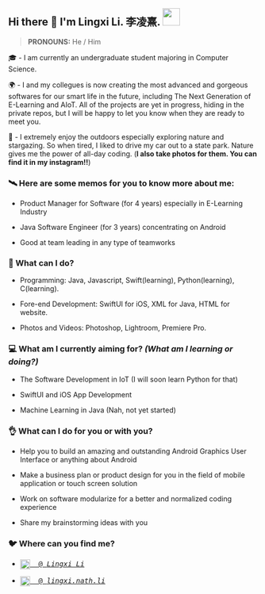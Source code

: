 ## Hi there 👋 I'm Lingxi Li. 李凌熹. <img src="https://media.giphy.com/media/VgCDAzcKvsR6OM0uWg/giphy.gif" width="35">

> **PRONOUNS:** He / Him

🎓 - I am currently an undergraduate student majoring in Computer Science.

🌍 - I and my collegues is now creating the most advanced and gorgeous softwares for our smart life in the future, including The Next Generation of E-Learning and AIoT. All of the projects are yet in progress, hiding in the private repos, but I will be happy to let you know when they are ready to meet you.

🌃 - I extremely enjoy the outdoors especially exploring nature and stargazing. So when tired, I liked to drive my car out to a state park. Nature gives me the power of all-day coding. (**I also take photos for them. You can find it in my instagram!!**)

### 🛰️ Here are some memos for you to know more about me:

- Product Manager for Software (for 4 years) especially in E-Learning Industry

- Java Software Engineer (for 3 years) concentrating on Android

- Good at team leading in any type of teamworks

### 🙈 What can I do?

- Programming: Java, Javascript, Swift(learning), Python(learning), C(learning).

- Fore-end Development: SwiftUI for iOS, XML for Java, HTML for website.

- Photos and Videos: Photoshop, Lightroom, Premiere Pro.

### 💻 What am I currently aiming for? *(What am I learning or doing?)*

- The Software Development in IoT (I will soon learn Python for that)

- SwiftUI and iOS App Development

- Machine Learning in Java (Nah, not yet started)

### 👌 What can I do for you or with you?

- Help you to build an amazing and outstanding Android Graphics User Interface or anything about Android

- Make a business plan or product design for you in the field of mobile application or touch screen solution

- Work on software modularize for a better and normalized coding experience

- Share my brainstorming ideas with you

### 🐦 Where can you find me?

- <pre><a href="https://www.linkedin.com/in/lingxi-li-7a3517188/"><img align="center" alt="Linkedin" width="20px" src="https://cdn.jsdelivr.net/npm/simple-icons@v3/icons/linkedin.svg"/>&nbsp; @ <em>Lingxi Li</em></a></pre>

- <pre><a href="https://www.instagram.com/lingxi.nath.li/"><img align="center" alt="Instagram" width="20px" src="https://cdn.jsdelivr.net/npm/simple-icons@v3/icons/instagram.svg"/>&nbsp; @ <em>lingxi.nath.li</em></a></pre>

